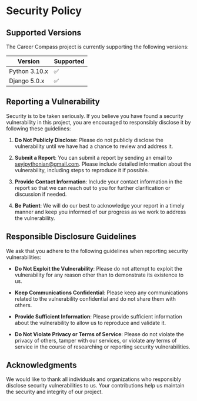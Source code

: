 # Security Policy

## Supported Versions

The Career Compass project is currently supporting the following versions:

| Version       | Supported          |
| ------------- | ------------------ |
| Python 3.10.x | :white_check_mark: |
| Django 5.0.x  | :white_check_mark: |

## Reporting a Vulnerability

Security is to be taken seriously. If you believe you have found a security vulnerability in this project, you are encouraged to responsibly disclose it by following these guidelines:

1. **Do Not Publicly Disclose**: Please do not publicly disclose the vulnerability until we have had a chance to review and address it.

2. **Submit a Report**: You can submit a report by sending an email to [seyipythonian@gmail.com](mailto:seyipythonian@gmail.com). Please include detailed information about the vulnerability, including steps to reproduce it if possible.

3. **Provide Contact Information**: Include your contact information in the report so that we can reach out to you for further clarification or discussion if needed.

4. **Be Patient**: We will do our best to acknowledge your report in a timely manner and keep you informed of our progress as we work to address the vulnerability.

## Responsible Disclosure Guidelines

We ask that you adhere to the following guidelines when reporting security vulnerabilities:

- **Do Not Exploit the Vulnerability**: Please do not attempt to exploit the vulnerability for any reason other than to demonstrate its existence to us.

- **Keep Communications Confidential**: Please keep any communications related to the vulnerability confidential and do not share them with others.

- **Provide Sufficient Information**: Please provide sufficient information about the vulnerability to allow us to reproduce and validate it.

- **Do Not Violate Privacy or Terms of Service**: Please do not violate the privacy of others, tamper with our services, or violate any terms of service in the course of researching or reporting security vulnerabilities.

## Acknowledgments

We would like to thank all individuals and organizations who responsibly disclose security vulnerabilities to us. Your contributions help us maintain the security and integrity of our project.

